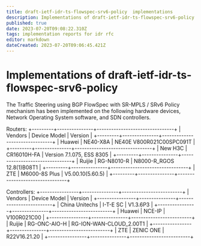 ```yaml
---
title: draft-ietf-idr-ts-flowspec-srv6-policy  implementations
description: Implementations of draft-ietf-idr-ts-flowspec-srv6-policy
published: true
date: 2023-07-20T09:08:22.310Z
tags: implementation reports for idr rfc
editor: markdown
dateCreated: 2023-07-20T09:06:45.421Z
---
```


# Implementations of draft-ietf-idr-ts-flowspec-srv6-policy
The Traffic Steering using BGP FlowSpec with SR-MPLS / SRv6 Policy mechanism has been implemented on the following hardware devices, Network Operating System software, and SDN controllers.

   Routers:
   +---------+---------------+--------------------------------+
   | Vendors | Device Model  | Version                        |
   +---------+---------------+--------------------------------+
   | Huawei  | NE40-X8A      | NE40E V800R021C00SPC091T       |
   +---------+---------------+--------------------------------+
   | New H3C | CR16010H-FA   | Version 7.1.075, ESS 8305      |
   +---------+---------------+--------------------------------+
   | Ruijie  | RG-N8010-R    | N8000-R_RGOS 12.8(1)B08T1      |
   +---------+---------------+--------------------------------+
   | ZTE     | M6000-8S Plus | V5.00.10(5.60.5)               |
   +---------+---------------+--------------------------------+

   Controllers:
   +----------------+---------------+-------------------------+
   | Vendors        | Device Model  | Version                 |
   +----------------+---------------+-------------------------+
   | China Unitechs | I-T-E SC      | V1.3.6P3                |
   +----------------+---------------+-------------------------+
   | Huawei         | NCE-IP        | V100R021C00             |
   +----------------+---------------+-------------------------+
   | Ruijie         | RG-ONC-AIO-H  | RG-ION-WAN-CLOUD_2.00T1 |
   +----------------+---------------+-------------------------+
   | ZTE            | ZENIC ONE     | R22V16.21.20            |
   +----------------+---------------+-------------------------+